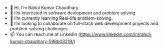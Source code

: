 - 👋 Hi, I’m Rahul Kumar Chaudhary 
- 👀 I’m interested in software devlopment and problem solving 
- 🌱 I’m currently learning Real-life problem-solving.
- 💞️ I’m looking to collaborate on full-stack web development projects and problem-solving challenges.
- 📫 You can reach me at LinkedIn (https://www.linkedin.com/in/rahul-kumar-chaudhary-598b03219/)

<!---
theblackeye50/theblackeye50 is a ✨ special ✨ repository because its `README.md` (this file) appears on your GitHub profile.
You can click the Preview link to take a look at your changes.
--->
